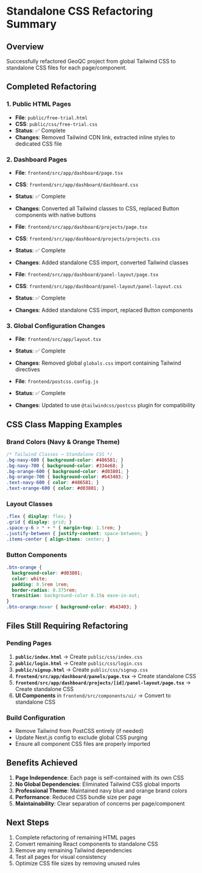 # Standalone CSS Refactoring Summary

## Overview
Successfully refactored GeoQC project from global Tailwind CSS to standalone CSS files for each page/component.

## Completed Refactoring

### 1. Public HTML Pages
- **File**: `public/free-trial.html`
- **CSS**: `public/css/free-trial.css`
- **Status**: ✅ Complete
- **Changes**: Removed Tailwind CDN link, extracted inline styles to dedicated CSS file

### 2. Dashboard Pages
- **File**: `frontend/src/app/dashboard/page.tsx`
- **CSS**: `frontend/src/app/dashboard/dashboard.css`
- **Status**: ✅ Complete
- **Changes**: Converted all Tailwind classes to CSS, replaced Button components with native buttons

- **File**: `frontend/src/app/dashboard/projects/page.tsx`
- **CSS**: `frontend/src/app/dashboard/projects/projects.css`
- **Status**: ✅ Complete
- **Changes**: Added standalone CSS import, converted Tailwind classes

- **File**: `frontend/src/app/dashboard/panel-layout/page.tsx`
- **CSS**: `frontend/src/app/dashboard/panel-layout/panel-layout.css`
- **Status**: ✅ Complete
- **Changes**: Added standalone CSS import, replaced Button components

### 3. Global Configuration Changes
- **File**: `frontend/src/app/layout.tsx`
- **Status**: ✅ Complete
- **Changes**: Removed global `globals.css` import containing Tailwind directives

- **File**: `frontend/postcss.config.js`
- **Status**: ✅ Complete
- **Changes**: Updated to use `@tailwindcss/postcss` plugin for compatibility

## CSS Class Mapping Examples

### Brand Colors (Navy & Orange Theme)
```css
/* Tailwind Classes → Standalone CSS */
.bg-navy-600 { background-color: #486581; }
.bg-navy-700 { background-color: #334e68; }
.bg-orange-600 { background-color: #d03801; }
.bg-orange-700 { background-color: #b43403; }
.text-navy-600 { color: #486581; }
.text-orange-600 { color: #d03801; }
```

### Layout Classes
```css
.flex { display: flex; }
.grid { display: grid; }
.space-y-6 > * + * { margin-top: 1.5rem; }
.justify-between { justify-content: space-between; }
.items-center { align-items: center; }
```

### Button Components
```css
.btn-orange {
  background-color: #d03801;
  color: white;
  padding: 0.5rem 1rem;
  border-radius: 0.375rem;
  transition: background-color 0.15s ease-in-out;
}
.btn-orange:hover { background-color: #b43403; }
```

## Files Still Requiring Refactoring

### Pending Pages
1. **`public/index.html`** → Create `public/css/index.css`
2. **`public/login.html`** → Create `public/css/login.css`
3. **`public/signup.html`** → Create `public/css/signup.css`
4. **`frontend/src/app/dashboard/panels/page.tsx`** → Create standalone CSS
5. **`frontend/src/app/dashboard/projects/[id]/panel-layout/page.tsx`** → Create standalone CSS
6. **UI Components** in `frontend/src/components/ui/` → Convert to standalone CSS

### Build Configuration
- Remove Tailwind from PostCSS entirely (if needed)
- Update Next.js config to exclude global CSS purging
- Ensure all component CSS files are properly imported

## Benefits Achieved
1. **Page Independence**: Each page is self-contained with its own CSS
2. **No Global Dependencies**: Eliminated Tailwind CSS global imports
3. **Professional Theme**: Maintained navy blue and orange brand colors
4. **Performance**: Reduced CSS bundle size per page
5. **Maintainability**: Clear separation of concerns per page/component

## Next Steps
1. Complete refactoring of remaining HTML pages
2. Convert remaining React components to standalone CSS
3. Remove any remaining Tailwind dependencies
4. Test all pages for visual consistency
5. Optimize CSS file sizes by removing unused rules